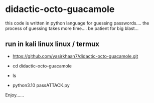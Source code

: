 # didactic-octo-guacamole
this code is written in python language for guessing passwords.... the process of guessing takes more time.... be patient for big blast...

## run in kali linux linux / termux

* https://github.com/yasirkhaan7/didactic-octo-guacamole.git

* cd didactic-octo-guacamole

* ls

* python3.10 passATTACK.py

Enjoy......

